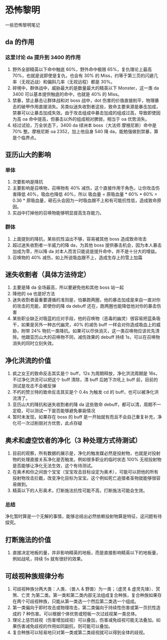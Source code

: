 # 恐怖黎明

一些恐怖黎明笔记

## da 的作用
### 这里讨论 da 提升到 3400 的作用
1. 野外全部精英以下命中触底 60%，野外命中极限 65%，复仇理论上最高 70%，也就是说即使是复仇，也会有 30% 的 Miss，约等于第三页的闪避几率（无视近战）和偏斜几率（无视远程）都是 30%。
1. 碎境中，群体战中，威胁最大的是数量最大的精英以下 Monster，这一类 da 3400 可以基本提供触底的命中，也就是 40% 的 Miss。
1. 禁暴，禁止暴击让群体战和对 boss 战中，dot 伤害的价值直接削平，物理暴击的破甲作用直接消失。另类似迷失收割者这些，致命主要来源是暴击加成，禁暴可以让暴击加成失效。由于攻击组成中暴击加成的组成过高，导致即使因为高 oa 命中提高，但暴击以外的组成相对脾弱，相当于 oa 优势消失。
1. 经过试验，万全状态下，3400 da 绿洲本 boss（大法师 摩根尼斯）命中是 70% 整。摩根尼斯 oa 2352，加上他自身 540 降 da，能勉强做到禁暴，算是个临界点。

## 亚历山大的影响
### 单体
1. 次要影响是降抗
1. 主要影响是召唤物，召唤物有 40% 减伤，这个直接作用于角色，让你攻击伤害降低 40%，吸血也降低 40%，所以 吸血量 = 原吸血量 * 60% * 60% = 0.36 * 原吸血量，砸石头会因为一时吸血跟不上和有可能抗性低，造成致命原因。
1. 实战中打掉他的召唤物能够明显提高生存能力。
### 群体
1. 上面提到的降抗，某些抗性溢出不够，容易被其他 boss 造成致命攻击
1. 超过迷失收割者一半威力的降 da，为其他 boss 提供暴击机会，因为本人暴击加成为零，所以降 da 对本人而言只能说是提升命中，并不是十分大的增益。
1. 召唤物的 40% 减伤，如上所说吸血跟不上，造成生存上的雪上加霜

## 迷失收割者（具体方法待定）
1. 主要是降 da 全场最高，所以要避免他和其他 boss 站一起
1. 降他的 oa 也是好方法
1. 迷失收割者最重要遵循的准则是，怕暴跑两圈，他的暴击加成是来自一直对你的攻击的充能，即使你的降 da debuff 还在，跑两圈也能降低他对你的暴击伤害
1. 某些职业缺乏对吸蓝的应对手段，他的召唤物（恶毒的幽灵）很容易把蓝条吸干，如果是另外一种古代幽灵，40% 的减伤 buff 一样会对你造成吸血上的威胁，附带 24% 物抗一类降抗。如果可以尽快消灭，这一类召唤物应该优先清除。他跟亚历山大的召唤物不同，减伤效果的 debuff 持续 1s，可以在召唤物消失的同时立刻失效。

## 净化洪流的价值
1. 疯之女王的致命反击其实是个 buff，12s 为周期释放，净化洪流周期是 16s，不过净化洪流可以把这个 buff 清除，清 buff 后她下次吼上 buff 前，目前的测试是攻击不会被反弹
1. 不朽的赞兰特的致命反击其实是个 0.4s 为触发 cd 的 buff，也可以被净化洪流清了。
1. 亚历山大的降抗和迷失收割者的降 da 这些致命 debuff，都可以清，周期不一定稳，可以测试一下是否能够避免暴毙情况
1. 暂时未发现，如果存在 boss 的 buff 是一开始就有而且不会自己重复补充，净化可一次过削弱对方优势，此点存疑

## 奥术和虚空饮者的净化（3 种处理方式待测试）
1. 目前的观察，所有数据的展示是，净化的触发媒必然是投射物，也就是对投射物的处理直接关系净化是否触发。例如很多职业的临时状态 100% 无视投射物是否能够让净化无法生效，这个有待测试。
1. 在奥术和你之间放个宝宝（宝宝攻击目标设定为奥术），可能可以把他的所有投射物攻击拦截，改变净化目标为宝宝。这个例如死亡追猎者圣物就能够很容易做到。
1. 精英以下的人形奥术，打断施法抗性可能不高，打断施法可能会生效。
### 总结
净化暂时算是一个无解的事情，能够总结出必然依赖投射物算是特征，这问题有待探究。

## 打断施法的价值
1. 直接决定地板的量，并非影响精英的地板，而是直接影响精英以下的地板量，例如战吼，持续 5s 就有很好的效果。

## 可歧视种族规律分布
1. 可歧视种族分两大类：人类、（兽人 & 野兽）为一类；（虚灵 & 虚灵先锋）、冥煞、亡灵 为第二类。第一类和第二类内部无法组成复合种族，复合种族如果存在两个可歧视种族，只能从第一类选一个然后第二类选一个组成。
1. 第一类偏向于即时攻击或物理攻击，第二类偏向于持续性伤害或第一页抗性造成的 7 种伤害。可以根据个体优势或短板一次过歧视某一类总体。
1. 理论上惩罚歧视（伤害增加歧视）可以叠加，伤害减免歧视可能无法叠加。如果伤害减免歧视的作用如同副抗，则可能可以叠加。
1. 复合种族可以轻易地只对第一类或第二类歧视就可以得到全体的歧视。
